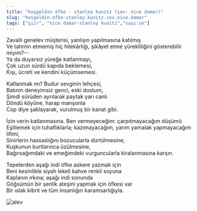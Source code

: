 ```yaml
---
title: "hoşgeldin öfke - stanley kunitz (çev: nice damar)"
slug: "hosgeldin.ofke-stanley.kunitz.cev.nice.damar"
tags: ["şiir", "nice damar-stanley kunitz","sayı:on"]
---
```


Zavallı genelev müşterisi, yanlışın yapılmasına katılmış\
Ve tahmin etmemiş hiç hilekârlığı, şikâyet etme yürekliliğini
gösterebilir miyim?--\
Ya da duyarsız yüreğe katlanmayı,\
Çok uzun sürdü kapıda beklemesi,\
Kışı, ücreti ve kendini küçümsemesi.

Katlanmak mı? Budur sevginin lehçesi,\
Batının deneyimsiz genci, eski dostum,\
Şimdi sürüden ayrılarak paytak yarı canlı\
Döndü köyüne, harap manşonla\
Cop diye şaklayarak, vurulmuş bir kanat gibi.

İzin verin katlanmasına. Ben vermeyeceğim: çarpıtmayacağım düşümü\
Eşitlemek için tuhaflıklarla; kazımayacağım, yarım yamalak yapmayacağım
lifimi,\
Sinirlerin hassaslığını bozucularla dürtülmesine,\
Kuşkunun kurtlarınca üzülmesine,\
Bağırsağımdaki ve emeğimdeki vurguncularla kiralanmasına karşın.

Tepelerden aşağı indi öfke askere yazmak için\
Beni kesinlikle siyah lekeli kahve renkli soyuna\
Kaplanın ırkına; aşağı indi sonunda\
Göğsümün bir şenlik ateşini yapmak için öfkesi var\
Bir ıslak kibrit ve tüm insanlığın karamsarlığıyla.



![alev](/img/10_11.jpg)


